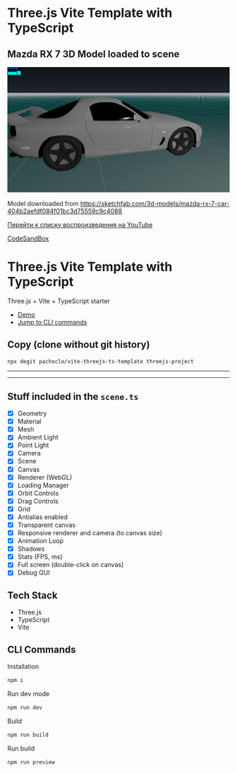 # Three.js Vite Template with TypeScript
## Mazda RX 7 3D Model loaded to scene
<img width="796" alt="screenshot" src="https://raw.githubusercontent.com/inverser-pro/threejs-typescript-vite/main/public/intro.jpg">

Model downloaded from https://sketchfab.com/3d-models/mazda-rx-7-car-404b2aefdf084f01bc3d75559c9c4088

[Перейти к списку воспроизведения на YouTube](https://www.youtube.com/watch?v=Ph9B6r57Vnk&list=PL0XYm8bdyeFDGJmFeHDiEXsmLfq3vWBaj&index=32)

[CodeSandBox](https://codesandbox.io/p/devbox/github/inverser-pro/threejs-typescript-vite/tree/main/)

# Three.js Vite Template with TypeScript

Three.js + Vite + TypeScript starter

- [Demo](https://vite-threejs-ts-template.vercel.app/)
- [Jump to CLI commands](#cli-commands)

## Copy (clone without git history)

```shell
npx degit pachoclo/vite-threejs-ts-template threejs-project
```

---
---

## Stuff included in the `scene.ts`

- [x] Geometry
- [x] Material
- [x] Mesh
- [x] Ambient Light
- [x] Point Light
- [x] Camera
- [x] Scene
- [x] Canvas
- [x] Renderer (WebGL)
- [x] Loading Manager
- [x] Orbit Controls
- [x] Drag Controls
- [x] Grid
- [x] Antialias enabled
- [x] Transparent canvas
- [x] Responsive renderer and camera (to canvas size)
- [x] Animation Loop
- [x] Shadows
- [x] Stats (FPS, ms)
- [x] Full screen (double-click on canvas)
- [x] Debug GUI

## Tech Stack

- Three.js
- TypeScript
- Vite

## CLI Commands

Installation

```bash
npm i
```

Run dev mode

```bash
npm run dev
```

Build

```bash
npm run build
```

Run build

```bash
npm run preview
```
